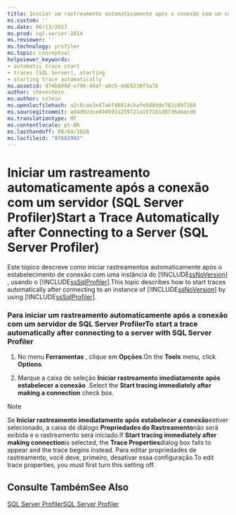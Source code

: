 ```yaml
---
title: Iniciar um rastreamento automaticamente após a conexão com um servidor (SQL Server Profiler) | Microsoft Docs
ms.custom: ''
ms.date: 06/13/2017
ms.prod: sql-server-2014
ms.reviewer: ''
ms.technology: profiler
ms.topic: conceptual
helpviewer_keywords:
- automatic trace start
- traces [SQL Server], starting
- starting trace automatically
ms.assetid: d74b848d-e796-49af-a8c5-dd69230f3a78
author: stevestein
ms.author: sstein
ms.openlocfilehash: a2c8cae3e47a6f48014cbafe588dde782c097260
ms.sourcegitcommit: ad4d92dce894592a259721a1571b1d8736abacdb
ms.translationtype: MT
ms.contentlocale: pt-BR
ms.lasthandoff: 08/04/2020
ms.locfileid: "87681992"
---
```

# <a name="start-a-trace-automatically-after-connecting-to-a-server-sql-server-profiler"></a><span data-ttu-id="1c40d-102">Iniciar um rastreamento automaticamente após a conexão com um servidor (SQL Server Profiler)</span><span class="sxs-lookup"><span data-stu-id="1c40d-102">Start a Trace Automatically after Connecting to a Server (SQL Server Profiler)</span></span>
  <span data-ttu-id="1c40d-103">Este tópico descreve como iniciar rastreamentos automaticamente após o estabelecimento de conexão com uma instância do [!INCLUDE[ssNoVersion](../../includes/ssnoversion-md.md)] , usando o [!INCLUDE[ssSqlProfiler](../../includes/sssqlprofiler-md.md)].</span><span class="sxs-lookup"><span data-stu-id="1c40d-103">This topic describes how to start traces automatically after connecting to an instance of [!INCLUDE[ssNoVersion](../../includes/ssnoversion-md.md)] by using [!INCLUDE[ssSqlProfiler](../../includes/sssqlprofiler-md.md)].</span></span>  
  
### <a name="to-start-a-trace-automatically-after-connecting-to-a-server-with-sql-server-profiler"></a><span data-ttu-id="1c40d-104">Para iniciar um rastreamento automaticamente após a conexão com um servidor de SQL Server Profiler</span><span class="sxs-lookup"><span data-stu-id="1c40d-104">To start a trace automatically after connecting to a server with SQL Server Profiler</span></span>  
  
1.  <span data-ttu-id="1c40d-105">No menu **Ferramentas** , clique em **Opções**.</span><span class="sxs-lookup"><span data-stu-id="1c40d-105">On the **Tools** menu, click **Options**.</span></span>  
  
2.  <span data-ttu-id="1c40d-106">Marque a caixa de seleção **Iniciar rastreamento imediatamente após estabelecer a conexão** .</span><span class="sxs-lookup"><span data-stu-id="1c40d-106">Select the **Start tracing immediately after making a connection** check box.</span></span>  
  
> [!NOTE]  
>  <span data-ttu-id="1c40d-107">Se **Iniciar rastreamento imediatamente após estabelecer a conexão**estiver selecionado, a caixa de diálogo **Propriedades do Rastreamento**não será exibida e o rastreamento será iniciado.</span><span class="sxs-lookup"><span data-stu-id="1c40d-107">If **Start tracing immediately after making connection**is selected, the **Trace Properties**dialog box fails to appear and the trace begins instead.</span></span> <span data-ttu-id="1c40d-108">Para editar propriedades de rastreamento, você deve, primeiro, desativar essa configuração.</span><span class="sxs-lookup"><span data-stu-id="1c40d-108">To edit trace properties, you must first turn this setting off.</span></span>  
  
## <a name="see-also"></a><span data-ttu-id="1c40d-109">Consulte Também</span><span class="sxs-lookup"><span data-stu-id="1c40d-109">See Also</span></span>  
 [<span data-ttu-id="1c40d-110">SQL Server Profiler</span><span class="sxs-lookup"><span data-stu-id="1c40d-110">SQL Server Profiler</span></span>](sql-server-profiler.md)  
  
  
